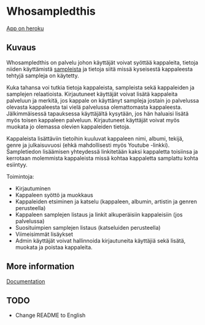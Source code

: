 # Whosampledthis

[App on heroku](https://thawing-coast-05641.herokuapp.com/)

## Kuvaus

Whosampledthis on palvelu johon käyttäjät voivat syöttää kappaleita, tietoja
niiden käyttämistä [sampleista](https://en.wikipedia.org/wiki/Sampling_(music)) ja
tietoja siitä missä kyseisestä kappaleesta tehtyjä sampleja on käytetty.

Kuka tahansa voi tutkia tietoja kappaleista, sampleista sekä kappaleiden ja
samplejen relaatioista. Kirjautuneet käyttäjät voivat lisätä kappaleita palveluun ja
merkitä, jos kappale on käyttänyt sampleja jostain jo palvelussa olevasta kappaleesta
tai vielä palvelussa olemattomasta kappaleesta. Jälkimmäisessä tapauksessa
käyttäjältä kysytään, jos hän haluaisi lisätä myös toisen kappaleen palveluun.
Kirjautuneet käyttäjät voivat myös muokata jo olemassa olevien kappaleiden tietoja.

Kappaleista lisättäviin tietoihin kuuluvat kappaleen nimi, albumi, tekijä, genre ja
julkaisuvuosi (ehkä mahdollisesti myös Youtube -linkki). Sampletiedon lisäämisen
yhteydessä linkitetään kaksi kappaletta toisiinsa ja kerrotaan molemmista
kappaleista missä kohtaa kappaletta samplattu kohta esiintyy.

Toimintoja:
- Kirjautuminen
- Kappaleen syöttö ja muokkaus
- Kappaleiden etsiminen ja katselu (kappaleen, albumin, artistin ja genren perusteella)
- Kappaleen samplejen listaus ja linkit alkuperäisiin kappaleisiin (jos palvelussa)
- Suosituimpien samplejen listaus (katseluiden perusteella)
- Viimeisimmät lisäykset
- Admin käyttäjät voivat hallinnoida kirjautuneita käyttäjiä sekä lisätä, muokata
ja poistaa kappaleita.

## More information

[Documentation](documentation/)

## TODO
- Change README to English
